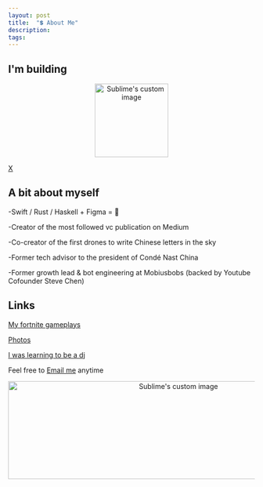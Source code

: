 ```yaml
---
layout: post
title:  "💲 About Me"
description: 
tags: 
---
```


## I'm building

<p align="center">
  <img width="150" height="150" src="https://i.imgur.com/FxXVR8Q.png" alt="Sublime's custom image"/>
</p>

[X](https://readyplayerx.com)


## A bit about myself

-Swift / Rust / Haskell + Figma = 🎊

-Creator of the most followed vc publication on Medium

-Co-creator of the first drones to write Chinese letters in the sky

-Former tech advisor to the president of Condé Nast China

-Former growth lead & bot engineering at Mobiusbobs (backed by Youtube Cofounder Steve Chen)



## Links

[My fortnite gameplays](https://www.instagram.com/gho00sts/)

[Photos](https://vsco.co/allenleein/gallery)

[I was learning to be a dj](https://soundcloud.com/archilab)

Feel free to [Email me](mailto:allenleein@gmail.com) anytime

<p align="center">
  <img width="680" height="200" src="https://i.imgur.com/ZPW6LCD.png" alt="Sublime's custom image"/>
</p>




